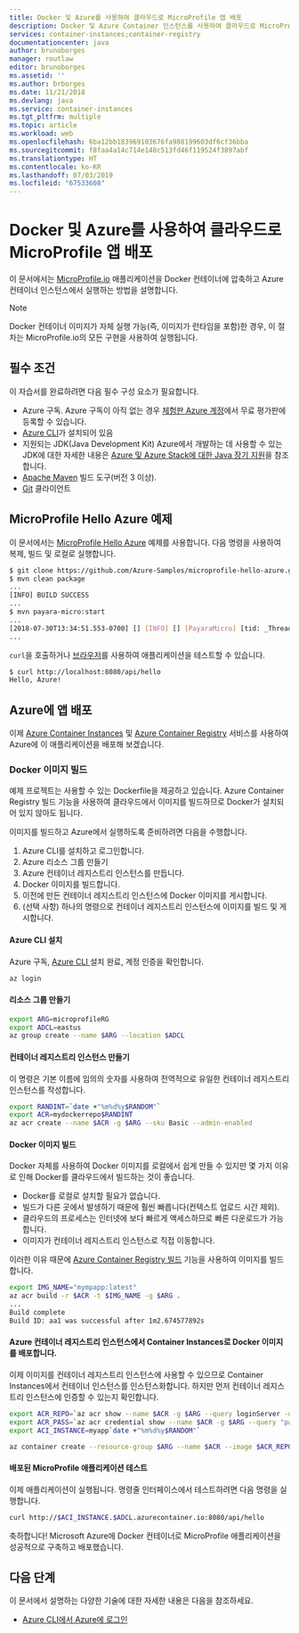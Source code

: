 ```yaml
---
title: Docker 및 Azure를 사용하여 클라우드로 MicroProfile 앱 배포
description: Docker 및 Azure Container 인스턴스를 사용하여 클라우드로 MicroProfile 앱을 배포하는 방법에 대해 알아봅니다.
services: container-instances;container-registry
documentationcenter: java
author: brunoborges
manager: routlaw
editor: brunoborges
ms.assetid: ''
ms.author: brborges
ms.date: 11/21/2018
ms.devlang: java
ms.service: container-instances
ms.tgt_pltfrm: multiple
ms.topic: article
ms.workload: web
ms.openlocfilehash: 6ba12bb183969103676fa988199603df6cf36bba
ms.sourcegitcommit: f8faa4a14c714e148c513fd46f119524f3897abf
ms.translationtype: HT
ms.contentlocale: ko-KR
ms.lasthandoff: 07/03/2019
ms.locfileid: "67533608"
---
```

# <a name="deploy-a-microprofile-app-to-the-cloud-by-using-docker-and-azure"></a>Docker 및 Azure를 사용하여 클라우드로 MicroProfile 앱 배포

이 문서에서는 [MicroProfile.io] 애플리케이션을 Docker 컨테이너에 압축하고 Azure 컨테이너 인스턴스에서 실행하는 방법을 설명합니다.

> [!NOTE]
> Docker 컨테이너 이미지가 자체 실행 가능(즉, 이미지가 런타임을 포함)한 경우, 이 절차는 MicroProfile.io의 모든 구현을 사용하여 실행됩니다.

## <a name="prerequisites"></a>필수 조건

이 자습서를 완료하려면 다음 필수 구성 요소가 필요합니다.

* Azure 구독. Azure 구독이 아직 없는 경우 [체험판 Azure 계정]에서 무료 평가판에 등록할 수 있습니다.
* [Azure CLI]가 설치되어 있음
* 지원되는 JDK(Java Development Kit) Azure에서 개발하는 데 사용할 수 있는 JDK에 대한 자세한 내용은 [Azure 및 Azure Stack에 대한 Java 장기 지원](https://aka.ms/azure-jdks)을 참조합니다.
* [Apache Maven] 빌드 도구(버전 3 이상).
* [Git] 클라이언트

## <a name="microprofile-hello-azure-sample"></a>MicroProfile Hello Azure 예제

이 문서에서는 [MicroProfile Hello Azure](https://github.com/azure-samples/microprofile-hello-azure) 예제를 사용합니다. 다음 명령을 사용하여 복제, 빌드 및 로컬로 실행합니다.

```bash
$ git clone https://github.com/Azure-Samples/microprofile-hello-azure.git
$ mvn clean package
...
[INFO] BUILD SUCCESS
...
$ mvn payara-micro:start
...
[2018-07-30T13:34:51.553-0700] [] [INFO] [] [PayaraMicro] [tid: _ThreadID=1 _ThreadName=main] [timeMillis: 1532982891553] [levelValue: 800] Payara Micro  5.182 #badassmicrofish (build 303) ready in 10,304 (ms)
...
```

`curl`을 호출하거나 [브라우저](http://localhost:8080/api/hello)를 사용하여 애플리케이션을 테스트할 수 있습니다.

```bash
$ curl http://localhost:8080/api/hello
Hello, Azure!
```

## <a name="deploy-the-app-to-azure"></a>Azure에 앱 배포

이제 [Azure Container Instances] 및 [Azure Container Registry] 서비스를 사용하여 Azure에 이 애플리케이션을 배포해 보겠습니다.

### <a name="build-a-docker-image"></a>Docker 이미지 빌드

예제 프로젝트는 사용할 수 있는 Dockerfile을 제공하고 있습니다. Azure Container Registry 빌드 기능을 사용하여 클라우드에서 이미지를 빌드하므로 Docker가 설치되어 있지 않아도 됩니다.

이미지를 빌드하고 Azure에서 실행하도록 준비하려면 다음을 수행합니다.

1. Azure CLI를 설치하고 로그인합니다.
1. Azure 리소스 그룹 만들기
1. Azure 컨테이너 레지스트리 인스턴스를 만듭니다.
1. Docker 이미지를 빌드합니다.
1. 이전에 만든 컨테이너 레지스트리 인스턴스에 Docker 이미지를 게시합니다.
1. (선택 사항) 하나의 명령으로 컨테이너 레지스트리 인스턴스에 이미지를 빌드 및 게시합니다.


#### <a name="set-up-the-azure-cli"></a>Azure CLI 설치

Azure 구독, [Azure CLI ](https://docs.microsoft.com/cli/azure/install-azure-cli?view=azure-cli-latest) 설치 완료, 계정 인증을 확인합니다.

```bash
az login
```

#### <a name="create-a-resource-group"></a>리소스 그룹 만들기

```bash
export ARG=microprofileRG
export ADCL=eastus
az group create --name $ARG --location $ADCL
```

#### <a name="create-a-container-registry-instance"></a>컨테이너 레지스트리 인스턴스 만들기

이 명령은 기본 이름에 임의의 숫자를 사용하여 전역적으로 유일한 컨테이너 레지스트리 인스턴스를 작성합니다.

```bash
export RANDINT=`date +"%m%d%y$RANDOM"`
export ACR=mydockerrepo$RANDINT
az acr create --name $ACR -g $ARG --sku Basic --admin-enabled
```

#### <a name="build-the-docker-image"></a>Docker 이미지 빌드

Docker 자체를 사용하여 Docker 이미지를 로컬에서 쉽게 만들 수 있지만 몇 가지 이유로 인해 Docker를 클라우드에서 빌드하는 것이 좋습니다.

* Docker를 로컬로 설치할 필요가 없습니다.
* 빌드가 다른 곳에서 발생하기 때문에 훨씬 빠릅니다(컨텍스트 업로드 시간 제외).
* 클라우드의 프로세스는 인터넷에 보다 빠르게 액세스하므로 빠른 다운로드가 가능합니다.
* 이미지가 컨테이너 레지스트리 인스턴스로 직접 이동합니다.

이러한 이유 때문에 [Azure Container Registry 빌드] 기능을 사용하여 이미지를 빌드합니다.

```bash
export IMG_NAME="mympapp:latest"
az acr build -r $ACR -t $IMG_NAME -g $ARG .
...
Build complete
Build ID: aa1 was successful after 1m2.674577892s
```

#### <a name="deploy-the-docker-image-from-the-azure-container-registry-instance-to-container-instances"></a>Azure 컨테이너 레지스트리 인스턴스에서 Container Instances로 Docker 이미지를 배포합니다.

이제 이미지를 컨테이너 레지스트리 인스턴스에 사용할 수 있으므로 Container Instances에서 컨테이너 인스턴스를 인스턴스화합니다. 하지만 먼저 컨테이너 레지스트리 인스턴스에 인증할 수 있는지 확인합니다.

```bash
export ACR_REPO=`az acr show --name $ACR -g $ARG --query loginServer -o tsv`
export ACR_PASS=`az acr credential show --name $ACR -g $ARG --query "passwords[0].value" -o tsv`
export ACI_INSTANCE=myapp`date +"%m%d%y$RANDOM"`

az container create --resource-group $ARG --name $ACR --image $ACR_REPO/$IMG_NAME --cpu 1 --memory 1 --registry-login-server $ACR_REPO --registry-username $ACR --registry-password $ACR_PASS --dns-name-label $ACI_INSTANCE --ports 8080
```

#### <a name="test-your-deployed-microprofile-application"></a>배포된 MicroProfile 애플리케이션 테스트

이제 애플리케이션이 실행됩니다. 명령줄 인터페이스에서 테스트하려면 다음 명령을 실행합니다.

```bash
curl http://$ACI_INSTANCE.$ADCL.azurecontainer.io:8080/api/hello
````

축하합니다! Microsoft Azure에 Docker 컨테이너로 MicroProfile 애플리케이션을 성공적으로 구축하고 배포했습니다.

## <a name="next-steps"></a>다음 단계

이 문서에서 설명하는 다양한 기술에 대한 자세한 내용은 다음을 참조하세요.

* [Azure CLI에서 Azure에 로그인](/azure/xplat-cli-connect)

<!-- URL List -->

[Azure Container Registry 빌드]: https://docs.microsoft.com/azure/container-registry/container-registry-build-overview
[MicroProfile.io]: https://microprofile.io
[Azure CLI]: /cli/azure/overview
[Azure for Java Developers]: https://docs.microsoft.com/java/azure/
[Azure portal]: https://portal.azure.com/
[체험판 Azure 계정]: https://azure.microsoft.com/pricing/free-trial/
[Git]: https://github.com/
[Apache Maven]: http://maven.apache.org/
[Java Development Kit (JDK)]: https://aka.ms/azure-jdks
<!-- http://www.oracle.com/technetwork/java/javase/downloads/ -->
[Azure Container Instances]: https://docs.microsoft.com/azure/container-instances/
[Azure Container Registry]:  https://docs.microsoft.com/azure/container-registry
